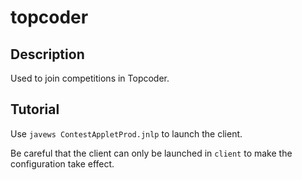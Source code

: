 # topcoder

## Description

Used to join competitions in Topcoder. 

## Tutorial

Use `javews ContestAppletProd.jnlp` to launch the client. 

Be careful that the client can only be launched in `client` to make the configuration take effect.
